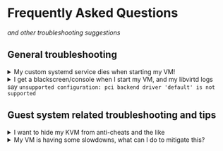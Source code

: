 # Frequently Asked Questions
*and other troubleshooting suggestions*

## General troubleshooting
<details>
  <summary>My custom systemd service dies when starting my VM!</summary>
<strong>SOLUTION:</strong><br>
Under the<code>[Unit]</code> section of your service, add<code>IgnoreOnIsolate=yes</code>
</details>

<details>
  <summary>
I get a blackscreen/console when I start my VM, and my libvirtd logs say&nbsp;<code>unsupported configuration: pci backend driver 'default' is not supported</code></summary>
<strong>SOLUTION:</strong> Remove your NIC like virtio and passthrough your own network card like you can find in your IOMMU groups in step 3 of our guide.
</details>

## Guest system related troubleshooting and tips

<details>
  <summary>I want to hide my KVM from anti-cheats and the like</summary>
  <strong>RisingPrismTV and the RisingPrism discord staff will not take responsibility for any game account or damage done to your VM. If you attempt these steps you, you understand the risk involved. We will not provide support.</strong>

  A good point to start KVM hiding is ~~watching&nbsp;<a href='https://youtu.be/L1JCCdo1bG4'>Mutah's video</a> on the subject~~, as he goes in details on how to do so (UPDATE: The methods in the video are outdated, but we're keeping it since it's still a good resource)

  Another step you can take (especially for EAC now detecting VMs) is adding&nbsp;<code>&lt;smbios mode="host"/></code> to the <code>&lt;os></code> section of your KVM XML.
  
  Disabling HyperV is one way to hide your KVM,&nbsp;<a href='https://www.reddit.com/r/VFIO/comments/cpf96e/comment/ewrksdr/'>here is an example</a> of an HyperV configuration:
  <pre>
  &lt;acpi/>
  &lt;apic/>
  &lt;hyperv mode="custom">
    &lt;relaxed state="on"/>
    &lt;vapic state="on"/>
    &lt;spinlocks state="on" retries="8191"/>
    &lt;vpindex state="off"/>
    &lt;runtime state="off"/>
    &lt;synic state="off"/>
    &lt;stimer state="off"/>
    &lt;reset state="off"/>
    &lt;vendor_id state="on" value="randomid"/>
    &lt;frequencies state="off"/>
  &lt;/hyperv></pre>
  You can also checkout the documentation of VRChat about this: [https://docs.vrchat.com/docs/using-vrchat-in-a-virtual-machine](https://docs.vrchat.com/docs/using-vrchat-in-a-virtual-machine)
</details>
<details>
  <summary>My VM is having some slowdowns, what can I do to mitigate this?</summary>
  Note the keyword<strong>mitigate</strong> here, as these tips might not completely work for you. Take these with a grain of salt.
  <br>
  <br>
  CPU Pinning can help you improve performance a bit, but it will not bring amazing improvements.&nbsp;<a href='https://youtu.be/Pb2upx53fUM?t=150'>This video at 2:30</a> shows how to assign CPU cores statically to your KVM, the start of the video goes in the details of CPU pinning. Take the time to study it and watch in its entirety, then edit your XML accordingly.
  Here is the XML for an 8 core CPU for example:
  <pre>
  &lt;cputune>
    &lt;vcpupin vcpu='0' cpuset='0'/>
    &lt;vcpupin vcpu='1' cpuset='1'/>
    &lt;vcpupin vcpu='2' cpuset='2'/>
    &lt;vcpupin vcpu='3' cpuset='3'/>
    &lt;vcpupin vcpu='4' cpuset='4'/>
    &lt;vcpupin vcpu='5' cpuset='5'/>
    &lt;vcpupin vcpu='6' cpuset='6'/>
    &lt;vcpupin vcpu='7' cpuset='7'/>
  &lt;/cputune></pre>
  <br>
  Huge pages can be enabled to improve performance a little too (mostly to reduce stuttering due to ram assignment). You can follow<a href='https://access.redhat.com/solutions/36741'>this page from redhat</a>,<a href='https://help.ubuntu.com/community/KVM%20-%20Using%20Hugepages'>this page from Ubuntu to enable it</a> and<a href='https://wiki.archlinux.org/title/PCI_passthrough_via_OVMF#Huge_memory_pages'>this page</a> from the Arch Wiki (which I recommend following to enable huge pages), however these page do not show how to enable it on systemd. As a complement for systemd, to enable it, you need to create a unit mount file in<code>/etc/systemd/system/</code> named&nbsp;<code>dev-hugepages.mount</code>, based on<a href='https://github.com/systemd/systemd/blob/main/units/dev-hugepages.mount'>this unit</a> taken from the systemd github repo.
  <br>
  <br>
  memballoon can also be a source of slowdowns on your VM, to disable it, search for a<code>&lt;memballoon model="XXXX"/></code> line, and set it to<code>&lt;memballoon model="none"/></code>
  <br>
  <br>
  You can check out more optimizations<a href='https://leduccc.medium.com/improving-the-performance-of-a-windows-10-guest-on-qemu-a5b3f54d9cf5'>here</a>, although do note that some tips shared in this article are already either applied in the previous guide, or discussed right here (mainly 2.1, 2.2 and 4.1).
</details>